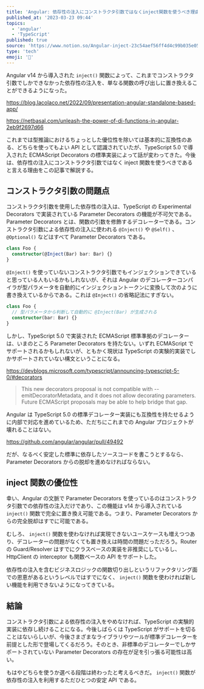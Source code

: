 ```yaml
---
title: 'Angular: 依存性の注入にコンストラクタ引数ではなくinject関数を使うべき理由'
published_at: '2023-03-23 09:44'
topics:
  - 'angular'
  - 'TypeScript'
published: true
source: 'https://www.notion.so/Angular-inject-23c54aef56ff4d4c99b035e052b80056'
type: 'tech'
emoji: '📝'
---
```


Angular v14 から導入された `inject()` 関数によって、これまでコンストラクタ引数でしかできなかった依存性の注入を、単なる関数の呼び出しに置き換えることができるようになった。

https://blog.lacolaco.net/2022/09/presentation-angular-standalone-based-app/

https://netbasal.com/unleash-the-power-of-di-functions-in-angular-2eb9f2697d66

これまでは型推論におけるちょっとした優位性を除いては基本的に互換性のある、どちらを使ってもよい API として認識されていたが、TypeScript 5.0 で導入された ECMAScript Decorators の標準実装によって話が変わってきた。今後は、依存性の注入にコンストラクタ引数ではなく inject 関数を使うべきであると言える理由をこの記事で解説する。

## コンストラクタ引数の問題点

コンストラクタ引数を使用した依存性の注入は、TypeScript の Experimental Decorators で実装されている Parameter Decorators の機能が不可欠である。Parameter Decorators とは、関数の引数を修飾するデコレーターである。コンストラクタ引数による依存性の注入に使われる `@Inject()` や `@Self()` 、 `@Optional()` などはすべて Parameter Decorators である。

```typescript
class Foo {
  constructor(@Inject(Bar) bar: Bar) {}
}
```

`@Inject()` を使っていないコンストラクタ引数でもインジェクションできていると思っている人もいるかもしれないが、それは Angular のデコレーターコンパイラが型パラメータを自動的にインジェクショントークンに変換して次のように書き換えているからである。これは `@Inject()` の省略記法にすぎない。

```typescript
class Foo {
  // 型パラメータから判断して自動的に @Inject(Bar) が生成される
  constructor(bar: Bar) {}
}
```

しかし、TypeScript 5.0 で実装された ECMAScript 標準準拠のデコレーターは、いまのところ Parameter Decorators を持たない。いずれ ECMAScript でサポートされるかもしれないが、ともかく現状は TypeScript の実験的実装でしかサポートされていない構文ということになる。

https://devblogs.microsoft.com/typescript/announcing-typescript-5-0/#decorators

> This new decorators proposal is not compatible with --emitDecoratorMetadata, and it does not allow decorating parameters. Future ECMAScript proposals may be able to help bridge that gap.

Angular は TypeScript 5.0 の標準デコレーター実装にも互換性を持たせるように内部で対応を進めているため、ただちにこれまでの Angular プロジェクトが壊れることはない。

https://github.com/angular/angular/pull/49492

だが、なるべく安定した標準に依存したソースコードを書こうとするなら、Parameter Decorators からの脱却を進めなければならない。

## inject 関数の優位性

幸い、Angular の文脈で Parameter Decorators を使っているのはコンストラクタ引数での依存性の注入だけであり、この機能は v14 から導入されている `inject()` 関数で完全に置き換え可能である。つまり、Parameter Decorators からの完全脱却はすでに可能である。

むしろ、 `inject()` 関数を使わなければ実現できないユースケースも増えつつあり、デコレーターの問題がなくても置き換えは時間の問題だっただろう。Router の Guard/Resolver はすでにクラスベースの実装を非推奨にしているし、HttpClient の interceptor も関数ベースの API をサポートした。

依存性の注入を含むビジネスロジックの関数切り出しというリファクタリング面での恩恵があるというレベルではすでになく、 `inject()` 関数を使わければ新しい機能を利用できないようになってきている。

## 結論

コンストラクタ引数による依存性の注入をやめなければ、TypeScript の実験的実装に依存し続けることになる。今後しばらくは TypeScript がサポートを切ることはないらしいが、今後さまざまなライブラリやツールが標準デコレーターを前提とした形で登場してくるだろう。そのとき、非標準のデコレーターでしかサポートされていない Parameter Decorators の存在が足を引っ張る可能性は高い。

もはやどちらを使うか選べる段階は終わったと考えるべきだ。 `inject()` 関数が依存性の注入を利用するただひとつの安定 API である。

